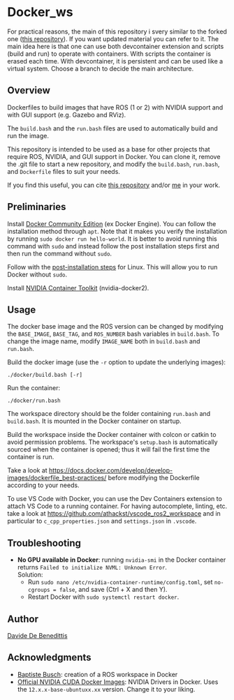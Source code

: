 # Docker_ws
For practical reasons, the main of this repository i svery similar to the forked one ([this repository](https://github.com/ddebenedittis/docker_ros_nvidia)). If you want updated material you can refer to it.
The main idea here is that one can use both devcontainer extension and scripts (build and run) to operate with containers. With scripts the container is erased each time. With devcontainer, it is persistent and can be used like a virtual system. Choose a branch to decide the main architecture.

## Overview
Dockerfiles to build images that have ROS (1 or 2) with NVIDIA support and with GUI support (e.g. Gazebo and RViz).

The `build.bash` and the `run.bash` files are used to automatically build and run the image.

This repository is intended to be used as a base for other projects that require ROS, NVIDIA, and GUI support in Docker.
You can clone it, remove the .git file to start a new repository, and modify the `build.bash`, `run.bash`, and `Dockerfile` files to suit your needs.

If you find this useful, you can cite [this repository](https://github.com/ddebenedittis/docker_ros_nvidia) and/or [me](https://github.com/ddebenedittis) in your work.


## Preliminaries
Install [Docker Community Edition](https://docs.docker.com/engine/install/ubuntu/) (ex Docker Engine).
You can follow the installation method through `apt`.
Note that it makes you verify the installation by running `sudo docker run hello-world`.
It is better to avoid running this command with `sudo` and instead follow the post installation steps first and then run the command without `sudo`.

Follow with the [post-installation steps](https://docs.docker.com/engine/install/linux-postinstall/) for Linux.
This will allow you to run Docker without `sudo`.

Install [NVIDIA Container Toolkit](https://docs.nvidia.com/datacenter/cloud-native/container-toolkit/install-guide.html#setting-up-nvidia-container-toolkit) (nvidia-docker2).


## Usage
The docker base image and the ROS version can be changed by modifying the `BASE_IMAGE`, `BASE_TAG`, and `ROS_NUMBER` bash variables in `build.bash`. To change the image name, modify `IMAGE_NAME` both in `build.bash` and `run.bash`.

Build the docker image (use the `-r` option to update the underlying images):
```shell
./docker/build.bash [-r]
```

Run the container:
```shell
./docker/run.bash
```

The workspace directory should be the folder containing `run.bash` and `build.bash`. It is mounted in the Docker container on startup.

Build the workspace inside the Docker container with colcon or catkin to avoid permission problems. The workspace's `setup.bash` is automatically sourced when the container is opened; thus it will fail the first time the container is run.

Take a look at https://docs.docker.com/develop/develop-images/dockerfile_best-practices/ before modifying the Dockerfile according to your needs.

To use VS Code with Docker, you can use the Dev Containers extension to attach VS Code to a running container. For having autocomplete, linting, etc. take a look at https://github.com/athackst/vscode_ros2_workspace and in particular to `c_cpp_properties.json` and `settings.json` in `.vscode`.


## Troubleshooting

- **No GPU available in Docker**: running `nvidia-smi` in the Docker container returns `Failed to initialize NVML: Unknown Error`.\
  Solution:
  - Run `sudo nano /etc/nvidia-container-runtime/config.toml`, set `no-cgroups = false`, and save (Ctrl + X and then Y).
  - Restart Docker with `sudo systemctl restart docker`.


## Author

[Davide De Benedittis](https://github.com/ddebenedittis)


## Acknowledgments

- [Baptiste Busch](https://medium.com/@baptiste.busch/creating-a-ros-or-ros2-workspace-in-docker-part-1-912529c87708): creation of a ROS workspace in Docker
- [Official NVIDIA CUDA Docker Images](https://hub.docker.com/r/nvidia/cuda): NVIDIA Drivers in Docker. Uses the `12.x.x-base-ubuntuxx.xx` version. Change it to your liking.
